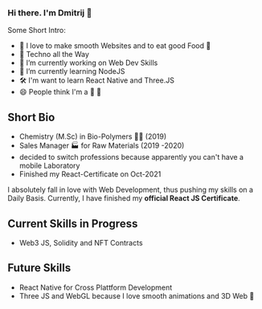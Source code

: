### Hi there. I'm Dmitrij 👋

Some Short Intro: 

- :sparkler: I love to make smooth Websites and to eat good Food :pretzel: 
- 🎵 Techno all the Way
- 🔭 I’m currently working on Web Dev Skills
- 🌱 I’m currently learning NodeJS
-  :hammer_and_wrench: I'm want to learn React Native and Three.JS
- 😄 People think I'm a :bear: :honey_pot:


## Short Bio 

 - Chemistry (M.Sc) in Bio-Polymers 👨‍🔬 (2019)
 - Sales Manager 🏭 for Raw Materials (2019 -2020)
 - decided to switch professions because apparently you can't have a mobile Laboratory
 - Finished my React-Certificate on Oct-2021
 

I absolutely fall in love with Web Development, thus pushing my skills on a Daily Basis. Currently, I have finished my **official React JS Certificate**.

## Current Skills in Progress
- Web3 JS, Solidity and NFT Contracts

## Future Skills
- React Native for Cross Plattform Development
- Three JS and WebGL because I love smooth animations and 3D Web 💪
